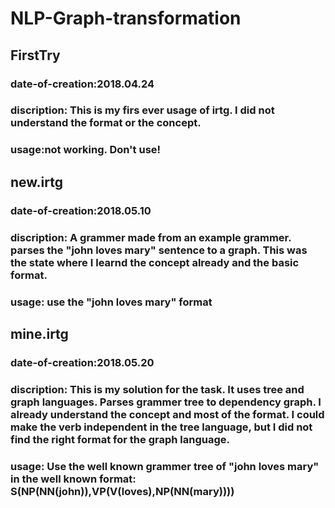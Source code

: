# NLP-Graph-transformation
## FirstTry
### date-of-creation:2018.04.24
### discription: This is my firs ever usage of irtg. I did not understand the format or the concept.
### usage:not working. Don't use!
## new.irtg
### date-of-creation:2018.05.10
### discription: A grammer made from an example grammer. parses the "john loves mary" sentence to a graph. This was the state where I learnd the concept already and the basic format.
### usage: use the "john loves mary" format
## mine.irtg
### date-of-creation:2018.05.20
### discription: This is my solution for the task. It uses tree and graph languages. Parses grammer tree to dependency graph. I already understand the concept and most of the format. I could make the verb independent in the tree language, but I did not find the right format for the graph language.
### usage: Use the well known grammer tree of "john loves mary" in the well known format: S(NP(NN(john)),VP(V(loves),NP(NN(mary))))
